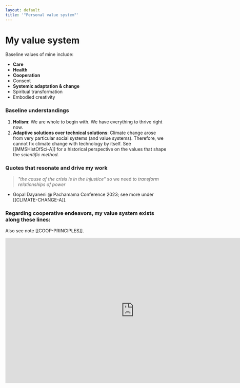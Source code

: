 ```yaml
---
layout: default
title: '"Personal value system"'
---
```

# My value system 
Baseline values of mine include:
- **Care**
- **Health**
- **Cooperation**
- Consent
- **Systemic adaptation & change**
- Spiritual transformation
- Embodied creativity

### Baseline understandings
1. **Holism**: We are whole to begin with. We have everything to thrive right now.
2. **Adaptive solutions over technical solutions**: Climate change arose from very particular social systems (and value systems). Therefore, we cannot fix climate change with technology by itself. See [[MMSHistOfSci-A]] for a historical perspective on the values that shape the *scientific method.*


### Quotes that resonate and drive my work
 >*"the cause of the crisis is in the injustice"* so we need to *transform relationships of power*

- Gopal Dayaneni @ Pachamama Conference 2023; see more under [[CLIMATE-CHANGE-A]].


### Regarding cooperative endeavors, my value system exists along these lines:
Also see note [[COOP-PRINCIPLES]].
<iframe style="border: 1px solid rgba(0, 0, 0, 0.1);" width="800" height="450" src="https://www.figma.com/embed?embed_host=share&url=https%3A%2F%2Fwww.figma.com%2Ffile%2FmD5UJsqvpUOGTyDATTcw2t%2Fweb-of-co-op-values%3Ftype%3Dwhiteboard%26t%3DfQMa0L0wEBQESzKN-1" allowfullscreen></iframe>